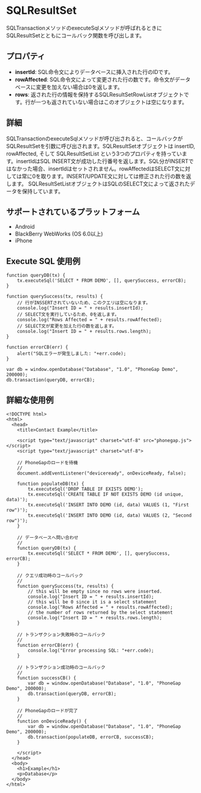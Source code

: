 SQLResultSet
=======

SQLTransactionメソッドのexecuteSqlメソッドが呼ばれるときに SQLResultSetとともにコールバック関数を呼び出します。


プロパティ
-------

- __insertId__: SQL命令文によりデータベースに挿入された行のIDです。
- __rowAffected__: SQL命令文によって変更された行の数です。命令文がデータベースに変更を加えない場合は0を返します。 
- __rows__: 返された行の情報を保持するSQLResultSetRowListオブジェクトです。行が一つも返されていない場合はこのオブジェクトは空になります。

詳細
-------

SQLTransactionのexecuteSqlメソッドが呼び出されると、コールバックがSQLResultSetを引数に呼び出されます。SQLResultSetオブジェクトは insertID, rowAffected, そして SQLResultSetList という3つのプロパティを持っています。insertIdはSQL INSERT文が成功した行番号を返します。SQL分がINSERTではなかった場合、insertIdはセットされません。rowAffectedはSELECT文に対しては常に0を取ります。INSERT/UPDATE文に対しては修正された行の数を返します。 SQLResultSetListオブジェクトはSQLのSELECT文によって返されたデータを保持しています。

サポートされているプラットフォーム
-------------------

- Android
- BlackBerry WebWorks (OS 6.0以上)
- iPhone

Execute SQL 使用例
------------------

	function queryDB(tx) {
		tx.executeSql('SELECT * FROM DEMO', [], querySuccess, errorCB);
	}

	function querySuccess(tx, results) {
		// 行がINSSERTされていないため、このクエリは空になります。
		console.log("Insert ID = " + results.insertId);
		// SELECT文を実行しているため、0を返します。
		console.log("Rows Affected = " + results.rowAffected);
		// SELECT文が変更を加えた行の数を返します。
		console.log("Insert ID = " + results.rows.length);
	}
	
	function errorCB(err) {
		alert("SQLエラーが発生しました: "+err.code);
	}
	
	var db = window.openDatabase("Database", "1.0", "PhoneGap Demo", 200000);
	db.transaction(queryDB, errorCB);

詳細な使用例
------------

    <!DOCTYPE html>
    <html>
      <head>
        <title>Contact Example</title>

        <script type="text/javascript" charset="utf-8" src="phonegap.js"></script>
        <script type="text/javascript" charset="utf-8">

        // PhoneGapのロードを待機
        //
        document.addEventListener("deviceready", onDeviceReady, false);

		function populateDB(tx) {
			tx.executeSql('DROP TABLE IF EXISTS DEMO');
			tx.executeSql('CREATE TABLE IF NOT EXISTS DEMO (id unique, data)');
			tx.executeSql('INSERT INTO DEMO (id, data) VALUES (1, "First row")');
			tx.executeSql('INSERT INTO DEMO (id, data) VALUES (2, "Second row")');
		}

		// データベースへ問い合わせ
		//
		function queryDB(tx) {
			tx.executeSql('SELECT * FROM DEMO', [], querySuccess, errorCB);
		}

		// クエリ成功時のコールバック
		//
		function querySuccess(tx, results) {
			// this will be empty since no rows were inserted.
			console.log("Insert ID = " + results.insertId);
			// this will be 0 since it is a select statement
			console.log("Rows Affected = " + results.rowAffected);
			// the number of rows returned by the select statement
			console.log("Insert ID = " + results.rows.length);
		}

		// トランザクション失敗時のコールバック
		//
		function errorCB(err) {
			console.log("Error processing SQL: "+err.code);
		}

		// トランザクション成功時のコールバック
		//
		function successCB() {
			var db = window.openDatabase("Database", "1.0", "PhoneGap Demo", 200000);
			db.transaction(queryDB, errorCB);
		}

		// PhoneGapのロードが完了
		//
		function onDeviceReady() {
			var db = window.openDatabase("Database", "1.0", "PhoneGap Demo", 200000);
			db.transaction(populateDB, errorCB, successCB);
		}
	
        </script>
      </head>
      <body>
        <h1>Example</h1>
        <p>Database</p>
      </body>
    </html>
